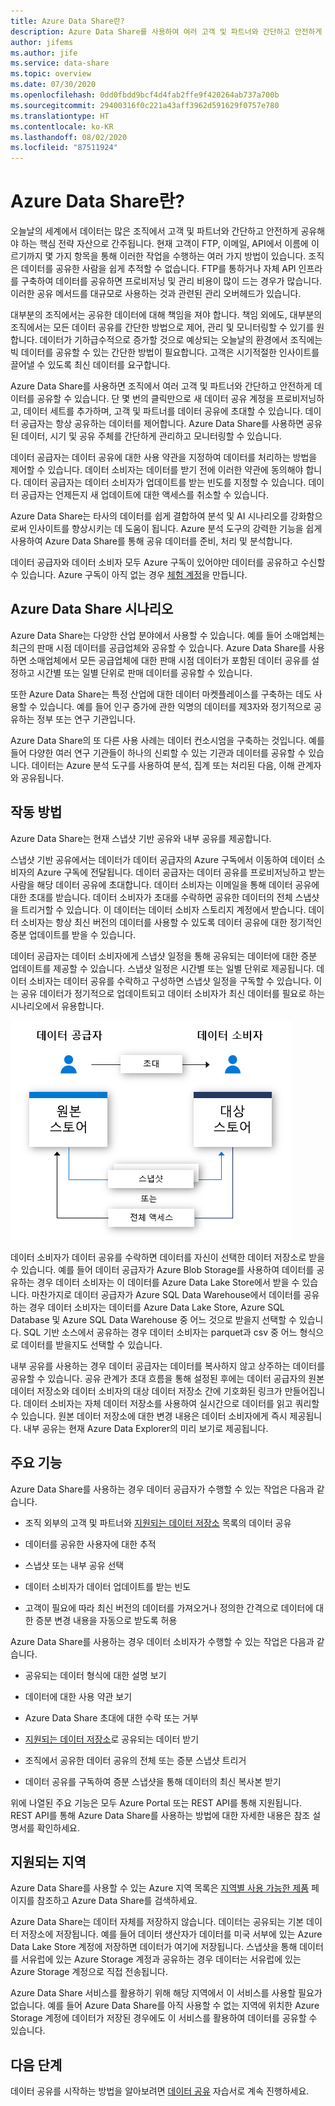 ```yaml
---
title: Azure Data Share란?
description: Azure Data Share를 사용하여 여러 고객 및 파트너와 간단하고 안전하게 데이터를 공유하는 방법에 대해 알아봅니다.
author: jifems
ms.author: jife
ms.service: data-share
ms.topic: overview
ms.date: 07/30/2020
ms.openlocfilehash: 0dd0fbdd9bcf4d4fab2ffe9f420264ab737a700b
ms.sourcegitcommit: 29400316f0c221a43aff3962d591629f0757e780
ms.translationtype: HT
ms.contentlocale: ko-KR
ms.lasthandoff: 08/02/2020
ms.locfileid: "87511924"
---
```

# <a name="what-is-azure-data-share"></a>Azure Data Share란?

오늘날의 세계에서 데이터는 많은 조직에서 고객 및 파트너와 간단하고 안전하게 공유해야 하는 핵심 전략 자산으로 간주됩니다. 현재 고객이 FTP, 이메일, API에서 이름에 이르기까지 몇 가지 항목을 통해 이러한 작업을 수행하는 여러 가지 방법이 있습니다. 조직은 데이터를 공유한 사람을 쉽게 추적할 수 없습니다. FTP를 통하거나 자체 API 인프라를 구축하여 데이터를 공유하면 프로비저닝 및 관리 비용이 많이 드는 경우가 많습니다. 이러한 공유 메서드를 대규모로 사용하는 것과 관련된 관리 오버헤드가 있습니다. 

대부분의 조직에서는 공유한 데이터에 대해 책임을 져야 합니다. 책임 외에도, 대부분의 조직에서는 모든 데이터 공유를 간단한 방법으로 제어, 관리 및 모니터링할 수 있기를 원합니다. 데이터가 기하급수적으로 증가할 것으로 예상되는 오늘날의 환경에서 조직에는 빅 데이터를 공유할 수 있는 간단한 방법이 필요합니다. 고객은 시기적절한 인사이트를 끌어낼 수 있도록 최신 데이터를 요구합니다.

Azure Data Share를 사용하면 조직에서 여러 고객 및 파트너와 간단하고 안전하게 데이터를 공유할 수 있습니다. 단 몇 번의 클릭만으로 새 데이터 공유 계정을 프로비저닝하고, 데이터 세트를 추가하며, 고객 및 파트너를 데이터 공유에 초대할 수 있습니다. 데이터 공급자는 항상 공유하는 데이터를 제어합니다. Azure Data Share를 사용하면 공유된 데이터, 시기 및 공유 주체를 간단하게 관리하고 모니터링할 수 있습니다. 

데이터 공급자는 데이터 공유에 대한 사용 약관을 지정하여 데이터를 처리하는 방법을 제어할 수 있습니다. 데이터 소비자는 데이터를 받기 전에 이러한 약관에 동의해야 합니다. 데이터 공급자는 데이터 소비자가 업데이트를 받는 빈도를 지정할 수 있습니다. 데이터 공급자는 언제든지 새 업데이트에 대한 액세스를 취소할 수 있습니다. 

Azure Data Share는 타사의 데이터를 쉽게 결합하여 분석 및 AI 시나리오를 강화함으로써 인사이트를 향상시키는 데 도움이 됩니다. Azure 분석 도구의 강력한 기능을 쉽게 사용하여 Azure Data Share를 통해 공유 데이터를 준비, 처리 및 분석합니다. 

데이터 공급자와 데이터 소비자 모두 Azure 구독이 있어야만 데이터를 공유하고 수신할 수 있습니다. Azure 구독이 아직 없는 경우 [체험 계정](https://azure.microsoft.com/free/)을 만듭니다.

## <a name="scenarios-for-azure-data-share"></a>Azure Data Share 시나리오

Azure Data Share는 다양한 산업 분야에서 사용할 수 있습니다. 예를 들어 소매업체는 최근의 판매 시점 데이터를 공급업체와 공유할 수 있습니다. Azure Data Share를 사용하면 소매업체에서 모든 공급업체에 대한 판매 시점 데이터가 포함된 데이터 공유를 설정하고 시간별 또는 일별 단위로 판매 데이터를 공유할 수 있습니다. 

또한 Azure Data Share는 특정 산업에 대한 데이터 마켓플레이스를 구축하는 데도 사용할 수 있습니다. 예를 들어 인구 증가에 관한 익명의 데이터를 제3자와 정기적으로 공유하는 정부 또는 연구 기관입니다. 

Azure Data Share의 또 다른 사용 사례는 데이터 컨소시엄을 구축하는 것입니다. 예를 들어 다양한 여러 연구 기관들이 하나의 신뢰할 수 있는 기관과 데이터를 공유할 수 있습니다. 데이터는 Azure 분석 도구를 사용하여 분석, 집계 또는 처리된 다음, 이해 관계자와 공유됩니다. 

## <a name="how-it-works"></a>작동 방법

Azure Data Share는 현재 스냅샷 기반 공유와 내부 공유를 제공합니다. 

스냅샷 기반 공유에서는 데이터가 데이터 공급자의 Azure 구독에서 이동하여 데이터 소비자의 Azure 구독에 전달됩니다. 데이터 공급자는 데이터 공유를 프로비저닝하고 받는 사람을 해당 데이터 공유에 초대합니다. 데이터 소비자는 이메일을 통해 데이터 공유에 대한 초대를 받습니다. 데이터 소비자가 초대를 수락하면 공유한 데이터의 전체 스냅샷을 트리거할 수 있습니다. 이 데이터는 데이터 소비자 스토리지 계정에서 받습니다. 데이터 소비자는 항상 최신 버전의 데이터를 사용할 수 있도록 데이터 공유에 대한 정기적인 증분 업데이트를 받을 수 있습니다. 

데이터 공급자는 데이터 소비자에게 스냅샷 일정을 통해 공유되는 데이터에 대한 증분 업데이트를 제공할 수 있습니다. 스냅샷 일정은 시간별 또는 일별 단위로 제공됩니다. 데이터 소비자는 데이터 공유를 수락하고 구성하면 스냅샷 일정을 구독할 수 있습니다. 이는 공유 데이터가 정기적으로 업데이트되고 데이터 소비자가 최신 데이터를 필요로 하는 시나리오에서 유용합니다. 

![데이터 공유 흐름](media/data-share-flow.png)

데이터 소비자가 데이터 공유를 수락하면 데이터를 자신이 선택한 데이터 저장소로 받을 수 있습니다. 예를 들어 데이터 공급자가 Azure Blob Storage를 사용하여 데이터를 공유하는 경우 데이터 소비자는 이 데이터를 Azure Data Lake Store에서 받을 수 있습니다. 마찬가지로 데이터 공급자가 Azure SQL Data Warehouse에서 데이터를 공유하는 경우 데이터 소비자는 데이터를 Azure Data Lake Store, Azure SQL Database 및 Azure SQL Data Warehouse 중 어느 것으로 받을지 선택할 수 있습니다. SQL 기반 소스에서 공유하는 경우 데이터 소비자는 parquet과 csv 중 어느 형식으로 데이터를 받을지도 선택할 수 있습니다. 

내부 공유를 사용하는 경우 데이터 공급자는 데이터를 복사하지 않고 상주하는 데이터를 공유할 수 있습니다. 공유 관계가 초대 흐름을 통해 설정된 후에는 데이터 공급자의 원본 데이터 저장소와 데이터 소비자의 대상 데이터 저장소 간에 기호화된 링크가 만들어집니다. 데이터 소비자는 자체 데이터 저장소를 사용하여 실시간으로 데이터를 읽고 쿼리할 수 있습니다. 원본 데이터 저장소에 대한 변경 내용은 데이터 소비자에게 즉시 제공됩니다. 내부 공유는 현재 Azure Data Explorer의 미리 보기로 제공됩니다.

## <a name="key-capabilities"></a>주요 기능

Azure Data Share를 사용하는 경우 데이터 공급자가 수행할 수 있는 작업은 다음과 같습니다.

* 조직 외부의 고객 및 파트너와 [지원되는 데이터 저장소](supported-data-stores.md) 목록의 데이터 공유

* 데이터를 공유한 사용자에 대한 추적

* 스냅샷 또는 내부 공유 선택

* 데이터 소비자가 데이터 업데이트를 받는 빈도

* 고객이 필요에 따라 최신 버전의 데이터를 가져오거나 정의한 간격으로 데이터에 대한 증분 변경 내용을 자동으로 받도록 허용

Azure Data Share를 사용하는 경우 데이터 소비자가 수행할 수 있는 작업은 다음과 같습니다. 

* 공유되는 데이터 형식에 대한 설명 보기

* 데이터에 대한 사용 약관 보기

* Azure Data Share 초대에 대한 수락 또는 거부

* [지원되는 데이터 저장소](supported-data-stores.md)로 공유되는 데이터 받기

* 조직에서 공유한 데이터 공유의 전체 또는 증분 스냅샷 트리거

* 데이터 공유를 구독하여 증분 스냅샷을 통해 데이터의 최신 복사본 받기

위에 나열된 주요 기능은 모두 Azure Portal 또는 REST API를 통해 지원됩니다. REST API를 통해 Azure Data Share를 사용하는 방법에 대한 자세한 내용은 참조 설명서를 확인하세요. 

## <a name="supported-regions"></a>지원되는 지역

Azure Data Share를 사용할 수 있는 Azure 지역 목록은 [지역별 사용 가능한 제품](https://azure.microsoft.com/global-infrastructure/services/?products=data-share) 페이지를 참조하고 Azure Data Share를 검색하세요. 

Azure Data Share는 데이터 자체를 저장하지 않습니다. 데이터는 공유되는 기본 데이터 저장소에 저장됩니다. 예를 들어 데이터 생산자가 데이터를 미국 서부에 있는 Azure Data Lake Store 계정에 저장하면 데이터가 여기에 저장됩니다. 스냅샷을 통해 데이터를 서유럽에 있는 Azure Storage 계정과 공유하는 경우 데이터는 서유럽에 있는 Azure Storage 계정으로 직접 전송됩니다.

Azure Data Share 서비스를 활용하기 위해 해당 지역에서 이 서비스를 사용할 필요가 없습니다. 예를 들어 Azure Data Share를 아직 사용할 수 없는 지역에 위치한 Azure Storage 계정에 데이터가 저장된 경우에도 이 서비스를 활용하여 데이터를 공유할 수 있습니다. 

## <a name="next-steps"></a>다음 단계

데이터 공유를 시작하는 방법을 알아보려면 [데이터 공유](share-your-data.md) 자습서로 계속 진행하세요.
